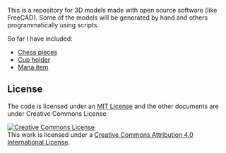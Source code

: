 This is a repository for 3D models made with open source software (like FreeCAD). Some of the models will be generated by hand and others programmatically using scripts.

So far I have included:
- [Chess pieces](https://github.com/nicoguaro/3D_models/tree/master/chess)
- [Cup holder](https://github.com/nicoguaro/3D_models/tree/master/cup_holder)
- [Mana item](https://github.com/nicoguaro/3D_models/tree/master/mana_item)


## License

The code is licensed under an [MIT License](./LICENSE.md) and the other documents are under Creative Commons License


<a rel="license" href="http://creativecommons.org/licenses/by/4.0/"><img alt="Creative Commons License" style="border-width:0" src="https://i.creativecommons.org/l/by/4.0/88x31.png" /></a><br />This work is licensed under a <a rel="license" href="http://creativecommons.org/licenses/by/4.0/">Creative Commons Attribution 4.0 International License</a>.
